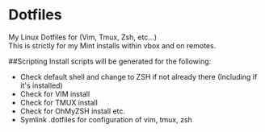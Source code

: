 # Dotfiles
My Linux Dotfiles for (Vim, Tmux, Zsh, etc...)  
This is strictly for my Mint installs within vbox and on remotes.  

##Scripting
Install scripts will be generated for the following:  
- Check default shell and change to ZSH if not already there (Including if it's installed)  
- Check for VIM install  
- Check for TMUX install  
- Check for OhMyZSH install etc.  
- Symlink .dotfiles for configuration of vim, tmux, zsh  

